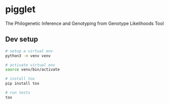 # pigglet
The Philogenetic Inference and Genotyping from Genotype Likelihoods Tool


## Dev setup

```bash
# setup a virtual env
python3 -m venv venv

# activate virtual env
source venv/bin/activate

# install tox
pip install tox

# run tests
tox
```
